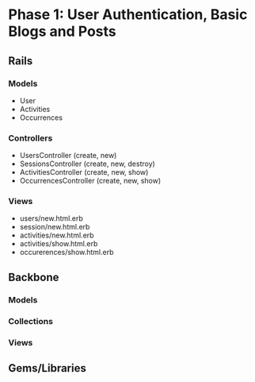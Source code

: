 # Phase 1: User Authentication, Basic Blogs and Posts

## Rails
### Models
* User
* Activities
* Occurrences

### Controllers
* UsersController (create, new)
* SessionsController (create, new, destroy)
* ActivitiesController (create, new, show)
* OccurrencesController (create, new, show)

### Views
* users/new.html.erb
* session/new.html.erb
* activities/new.html.erb
* activities/show.html.erb
* occurerences/show.html.erb

## Backbone
### Models

### Collections

### Views

## Gems/Libraries
